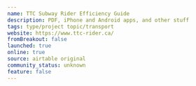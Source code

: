 ```yaml
---
name: TTC Subway Rider Efficiency Guide
description: PDF, iPhone and Android apps, and other stuff
tags: type/project topic/transport
website: https://www.ttc-rider.ca/
fromBreakout: false
launched: true
online: true
source: airtable original
community_status: unknown
feature: false
---
```

